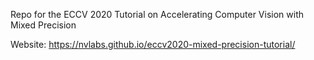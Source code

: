 Repo for the ECCV 2020 Tutorial on Accelerating Computer Vision with Mixed Precision

Website: https://nvlabs.github.io/eccv2020-mixed-precision-tutorial/